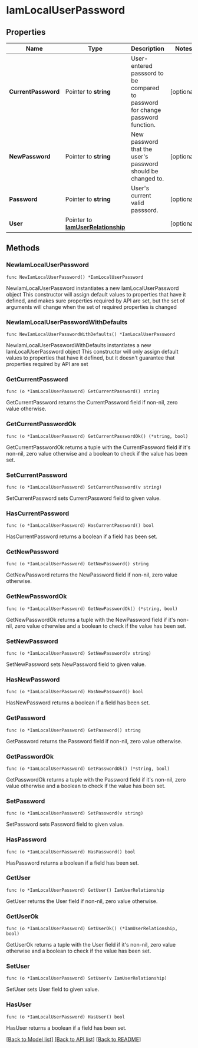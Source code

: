 # IamLocalUserPassword

## Properties

Name | Type | Description | Notes
------------ | ------------- | ------------- | -------------
**CurrentPassword** | Pointer to **string** | User-entered passsord to be compared to password for change password function. | [optional] 
**NewPassword** | Pointer to **string** | New password that the user&#39;s password should be changed to. | [optional] 
**Password** | Pointer to **string** | User&#39;s current valid passsord. | [optional] 
**User** | Pointer to [**IamUserRelationship**](iam.User.Relationship.md) |  | [optional] 

## Methods

### NewIamLocalUserPassword

`func NewIamLocalUserPassword() *IamLocalUserPassword`

NewIamLocalUserPassword instantiates a new IamLocalUserPassword object
This constructor will assign default values to properties that have it defined,
and makes sure properties required by API are set, but the set of arguments
will change when the set of required properties is changed

### NewIamLocalUserPasswordWithDefaults

`func NewIamLocalUserPasswordWithDefaults() *IamLocalUserPassword`

NewIamLocalUserPasswordWithDefaults instantiates a new IamLocalUserPassword object
This constructor will only assign default values to properties that have it defined,
but it doesn't guarantee that properties required by API are set

### GetCurrentPassword

`func (o *IamLocalUserPassword) GetCurrentPassword() string`

GetCurrentPassword returns the CurrentPassword field if non-nil, zero value otherwise.

### GetCurrentPasswordOk

`func (o *IamLocalUserPassword) GetCurrentPasswordOk() (*string, bool)`

GetCurrentPasswordOk returns a tuple with the CurrentPassword field if it's non-nil, zero value otherwise
and a boolean to check if the value has been set.

### SetCurrentPassword

`func (o *IamLocalUserPassword) SetCurrentPassword(v string)`

SetCurrentPassword sets CurrentPassword field to given value.

### HasCurrentPassword

`func (o *IamLocalUserPassword) HasCurrentPassword() bool`

HasCurrentPassword returns a boolean if a field has been set.

### GetNewPassword

`func (o *IamLocalUserPassword) GetNewPassword() string`

GetNewPassword returns the NewPassword field if non-nil, zero value otherwise.

### GetNewPasswordOk

`func (o *IamLocalUserPassword) GetNewPasswordOk() (*string, bool)`

GetNewPasswordOk returns a tuple with the NewPassword field if it's non-nil, zero value otherwise
and a boolean to check if the value has been set.

### SetNewPassword

`func (o *IamLocalUserPassword) SetNewPassword(v string)`

SetNewPassword sets NewPassword field to given value.

### HasNewPassword

`func (o *IamLocalUserPassword) HasNewPassword() bool`

HasNewPassword returns a boolean if a field has been set.

### GetPassword

`func (o *IamLocalUserPassword) GetPassword() string`

GetPassword returns the Password field if non-nil, zero value otherwise.

### GetPasswordOk

`func (o *IamLocalUserPassword) GetPasswordOk() (*string, bool)`

GetPasswordOk returns a tuple with the Password field if it's non-nil, zero value otherwise
and a boolean to check if the value has been set.

### SetPassword

`func (o *IamLocalUserPassword) SetPassword(v string)`

SetPassword sets Password field to given value.

### HasPassword

`func (o *IamLocalUserPassword) HasPassword() bool`

HasPassword returns a boolean if a field has been set.

### GetUser

`func (o *IamLocalUserPassword) GetUser() IamUserRelationship`

GetUser returns the User field if non-nil, zero value otherwise.

### GetUserOk

`func (o *IamLocalUserPassword) GetUserOk() (*IamUserRelationship, bool)`

GetUserOk returns a tuple with the User field if it's non-nil, zero value otherwise
and a boolean to check if the value has been set.

### SetUser

`func (o *IamLocalUserPassword) SetUser(v IamUserRelationship)`

SetUser sets User field to given value.

### HasUser

`func (o *IamLocalUserPassword) HasUser() bool`

HasUser returns a boolean if a field has been set.


[[Back to Model list]](../README.md#documentation-for-models) [[Back to API list]](../README.md#documentation-for-api-endpoints) [[Back to README]](../README.md)


